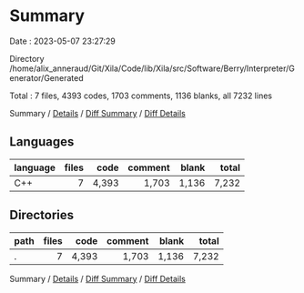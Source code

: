 # Summary

Date : 2023-05-07 23:27:29

Directory /home/alix_anneraud/Git/Xila/Code/lib/Xila/src/Software/Berry/Interpreter/Generator/Generated

Total : 7 files,  4393 codes, 1703 comments, 1136 blanks, all 7232 lines

Summary / [Details](details.md) / [Diff Summary](diff.md) / [Diff Details](diff-details.md)

## Languages
| language | files | code | comment | blank | total |
| :--- | ---: | ---: | ---: | ---: | ---: |
| C++ | 7 | 4,393 | 1,703 | 1,136 | 7,232 |

## Directories
| path | files | code | comment | blank | total |
| :--- | ---: | ---: | ---: | ---: | ---: |
| . | 7 | 4,393 | 1,703 | 1,136 | 7,232 |

Summary / [Details](details.md) / [Diff Summary](diff.md) / [Diff Details](diff-details.md)